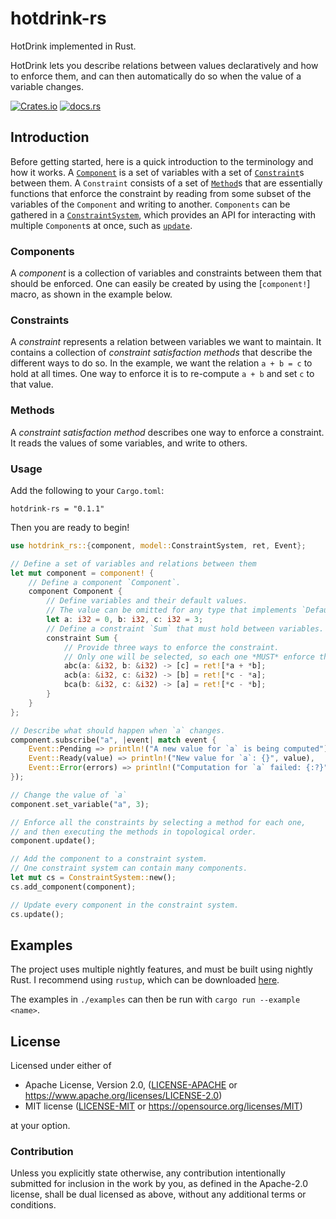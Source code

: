 # hotdrink-rs

HotDrink implemented in Rust.

HotDrink lets you describe relations between values declaratively and how to enforce them,
and can then automatically do so when the value of a variable changes.

[![Crates.io][crates-badge]][crates-url]
[![docs.rs](https://docs.rs/hotdrink-rs/badge.svg)](https://docs.rs/hotdrink-rs)

[crates-badge]: https://img.shields.io/crates/v/hotdrink-rs.svg
[crates-url]: https://crates.io/crates/hotdrink-rs

## Introduction

Before getting started, here is a quick introduction to the terminology and how it works.
A [`Component`](crate::model::Component) is a set of variables with a set of [`Constraint`](crate::model::Constraint)s between them.
A `Constraint` consists of a set of [`Method`](crate::model::Method)s that are essentially functions that enforce the constraint
by reading from some subset of the variables of the `Component` and writing to another.
`Components` can be gathered in a [`ConstraintSystem`](crate::model::ConstraintSystem), which provides an API
for interacting with multiple `Component`s at once, such as [`update`](crate::model::ConstraintSystem::update).

### Components

A *component* is a collection of variables and constraints between them that should be enforced.
One can easily be created by using the [`component!`] macro, as shown in the example below.

### Constraints

A *constraint* represents a relation between variables we want to maintain.
It contains a collection of *constraint satisfaction methods* that describe the different ways to do so.
In the example, we want the relation `a + b = c` to hold at all times.
One way to enforce it is to re-compute `a + b` and set `c` to that value.

### Methods

A *constraint satisfaction method* describes one way to enforce a constraint.
It reads the values of some variables, and write to others.

### Usage

Add the following to your `Cargo.toml`:

```
hotdrink-rs = "0.1.1"
```

Then you are ready to begin!

```rust
use hotdrink_rs::{component, model::ConstraintSystem, ret, Event};

// Define a set of variables and relations between them
let mut component = component! {
    // Define a component `Component`.
    component Component {
        // Define variables and their default values.
        // The value can be omitted for any type that implements `Default`.
        let a: i32 = 0, b: i32, c: i32 = 3;
        // Define a constraint `Sum` that must hold between variables.
        constraint Sum {
            // Provide three ways to enforce the constraint.
            // Only one will be selected, so each one *MUST* enforce the constraint.
            abc(a: &i32, b: &i32) -> [c] = ret![*a + *b];
            acb(a: &i32, c: &i32) -> [b] = ret![*c - *a];
            bca(b: &i32, c: &i32) -> [a] = ret![*c - *b];
        }
    }
};

// Describe what should happen when `a` changes.
component.subscribe("a", |event| match event {
    Event::Pending => println!("A new value for `a` is being computed"),
    Event::Ready(value) => println!("New value for `a`: {}", value),
    Event::Error(errors) => println!("Computation for `a` failed: {:?}", errors),
});

// Change the value of `a`
component.set_variable("a", 3);

// Enforce all the constraints by selecting a method for each one,
// and then executing the methods in topological order.
component.update();

// Add the component to a constraint system.
// One constraint system can contain many components.
let mut cs = ConstraintSystem::new();
cs.add_component(component);

// Update every component in the constraint system.
cs.update();
```

## Examples

The project uses multiple nightly features, and must be built using nightly Rust.
I recommend using `rustup`, which can be downloaded [here](https://rustup.rs/).

The examples in `./examples` can then be run with `cargo run --example <name>`.

## License

Licensed under either of

* Apache License, Version 2.0, ([LICENSE-APACHE](LICENSE-APACHE) or https://www.apache.org/licenses/LICENSE-2.0)
* MIT license ([LICENSE-MIT](LICENSE-MIT) or https://opensource.org/licenses/MIT)

at your option.

### Contribution

Unless you explicitly state otherwise, any contribution intentionally
submitted for inclusion in the work by you, as defined in the Apache-2.0
license, shall be dual licensed as above, without any additional terms or
conditions.
